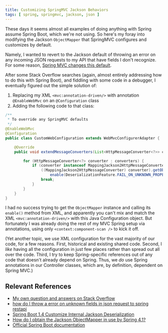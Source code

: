 ```yaml
---
title: Customizing SpringMVC Jackson Behaviors
tags: [ spring, springmvc, jackson, json ]
---
```

These days it seems almost all examples of doing anything with Spring assume Spring Boot, which we're not using. So here's my foray into modifying the Jackson `ObjectMapper` that SpringMVC configures and customizes by default.

Namely, I wanted to revert to the Jackson default of throwing an error on any incoming JSON requests to my API that have fields I don't recognize. For some reason, [Spring MVC changes this default](https://docs.spring.io/spring-framework/docs/4.3.x/spring-framework-reference/html/mvc.html#mvc-config-enable).

After some Stack Overflow searches (again, almost entirely addressing how to do this with Spring Boot), and fiddling with some code in a debugger, I eventually figured out the simple solution of:
1. Replacing my XML `<mvc:annotation-driven/>` with annotation `@EnableWebMvc` on an `@Configuration` class
2. Adding the following code to that class:
```java
/**
 * To override any SpringMVC defaults
 */
@EnableWebMvc
@Configuration
public class CustomWebConfiguration extends WebMvcConfigurerAdapter {

    @Override
    public void extendMessageConverters(List<HttpMessageConverter<?>> converters) {

        for (HttpMessageConverter<?> converter : converters) {
            if (converter instanceof MappingJackson2HttpMessageConverter) {
                ((MappingJackson2HttpMessageConverter) converter).getObjectMapper().
                    enable(DeserializationFeature.FAIL_ON_UNKNOWN_PROPERTIES);
                break;
            }
        }
    }
}
```
I had no success trying to get the `ObjectMapper` instance and calling its `enable()` method from XML, and apparently you can't mix and match the XML `<mvc:annotation-driven/>` with this Java Configuration object. But fortunately I was already doing the rest of my MVC Spring setup via annotations, using only `<context:component-scan />` to kick it off.

(Yet another topic, we use XML configuration for the vast majority of our code, for a few reasons. First, historical and existing shared code. Second, I _like_ having all the configuration in just few places rather than spread out all over the code. Third, I try to keep Spring-specific references out of any code that doesn't already depend on Spring. Thus, we _do_ use Spring annotations in our Controller classes, which are, by definition, dependent on Spring MVC.)

## Relevant References
* [My own question and answers on Stack Overflow](https://stackoverflow.com/q/64286641/796761)
* [how do I throw a error on unknown fields in json request to spring restapi](https://stackoverflow.com/q/43120292/796761)
* [Spring Boot 1.4 Customize Internal Jackson Deserialization](https://stackoverflow.com/q/42874369/796761)
* [How do I obtain the Jackson ObjectMapper in use by Spring 4.1?](https://stackoverflow.com/q/30060006/796761)
* [Official Spring Boot documentation](https://docs.spring.io/spring-boot/docs/current/reference/htmlsingle/#howto-customize-the-jackson-objectmapper)
